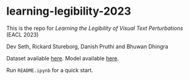 # learning-legibility-2023
This is the repo for *Learning the Legibility of Visual Text Perturbations* (EACL 2023)

Dev Seth, Rickard Stureborg, Danish Pruthi and Bhuwan Dhingra



Dataset available [here](https://huggingface.co/datasets/dvsth/LEGIT).
Model available [here](https://huggingface.co/dvsth/LEGIT-TrOCR-MT).

Run `README.ipynb` for a quick start.
